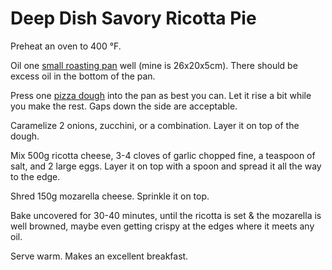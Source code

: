 # Deep Dish Savory Ricotta Pie

Preheat an oven to 400 °F.

Oil one [small roasting pan](https://www.aliexpress.com/item/Stainless-Steel-Rectangular-Food-Trays-Barbecue-Fruit-Bread-Storage-Plate-Kitchen-Steamed-Deep-Pans-Dish-Bakeware/1005002104957403.html) well (mine is 26x20x5cm). There should be excess oil in the bottom of the pan.

 Press one [pizza dough](../Breads/Pizza-Dough.md) into the pan as best you can. Let it rise a bit while you make the rest. Gaps down the side are acceptable.

Caramelize 2 onions, zucchini, or a combination. Layer it on top of the dough.

Mix 500g ricotta cheese, 3-4 cloves of garlic chopped fine, a teaspoon of salt, and 2 large eggs. Layer it on top with a spoon and spread it all the way to the edge.

Shred 150g mozarella cheese. Sprinkle it on top.

Bake uncovered for 30-40 minutes, until the ricotta is set & the mozarella is well browned, maybe even getting crispy at the edges where it meets any oil.

Serve warm. Makes an excellent breakfast.



